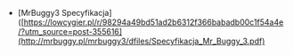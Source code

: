 -   [MrBuggy3 Specyfikacja]([https://lowcygier.pl/r/98294a49bd51ad2b6312f366babadb00c1f54a4e/?utm_source=post-355616](http://mrbuggy.pl/mrbuggy3/dfiles/Specyfikacja_Mr_Buggy_3.pdf)

